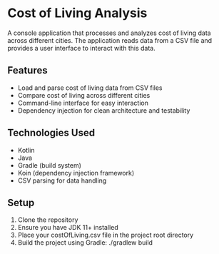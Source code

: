
# Cost of Living Analysis

A console application that processes and analyzes cost of living data across different cities. The application reads data from a CSV file and provides a user interface to interact with this data.


## Features

- Load and parse cost of living data from CSV files
- Compare cost of living across different cities
- Command-line interface for easy interaction
- Dependency injection for clean architecture and testability


## Technologies Used

- Kotlin
- Java
- Gradle (build system)
- Koin (dependency injection framework)
- CSV parsing for data handling


## Setup
1. Clone the repository
2. Ensure you have JDK 11+ installed
3. Place your costOfLiving.csv file in the project root directory
4. Build the project using Gradle:
./gradlew build
